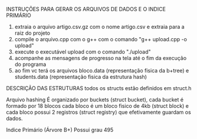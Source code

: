 INSTRUÇÕES PARA GERAR OS ARQUIVOS DE DADOS E O INDICE PRIMÁRIO

1. extraia o arquivo artigo.csv.gz com o nome artigo.csv e extraia para a raiz do projeto
2. compile o arquivo.cpp com o g++ com o comando "g++ upload.cpp -o upload"
3. execute o executável upload com o comando "./upload"
4. acompanhe as mensagens de progresso na tela até o fim da execução do programa
5. ao fim vc terá os arquivos bloco.data (representação fisica da b+tree) e students.data (representação fisica da estrutura hash)

DESCRIÇÃO DAS ESTRUTURAS
todos os structs estão definidos em struct.h

Arquivo hashing
É organizado por buckets (struct bucket), cada bucket é formado por 18 blocos
cada bloco é um bloco fisico de 4kb (struct block) e cada bloco possui 2 registros (struct registry)
que efetivamente guardam os dados.

Indice Primário (Árvore B+)
Possui grau 495


